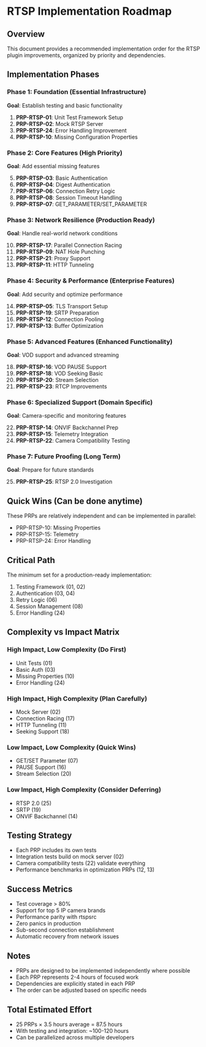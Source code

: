 # RTSP Implementation Roadmap

## Overview
This document provides a recommended implementation order for the RTSP plugin improvements, organized by priority and dependencies.

## Implementation Phases

### Phase 1: Foundation (Essential Infrastructure)
**Goal**: Establish testing and basic functionality

1. **PRP-RTSP-01**: Unit Test Framework Setup
2. **PRP-RTSP-02**: Mock RTSP Server
3. **PRP-RTSP-24**: Error Handling Improvement
4. **PRP-RTSP-10**: Missing Configuration Properties

### Phase 2: Core Features (High Priority)
**Goal**: Add essential missing features

5. **PRP-RTSP-03**: Basic Authentication
6. **PRP-RTSP-04**: Digest Authentication  
7. **PRP-RTSP-06**: Connection Retry Logic
8. **PRP-RTSP-08**: Session Timeout Handling
9. **PRP-RTSP-07**: GET_PARAMETER/SET_PARAMETER

### Phase 3: Network Resilience (Production Ready)
**Goal**: Handle real-world network conditions

10. **PRP-RTSP-17**: Parallel Connection Racing
11. **PRP-RTSP-09**: NAT Hole Punching
12. **PRP-RTSP-21**: Proxy Support
13. **PRP-RTSP-11**: HTTP Tunneling

### Phase 4: Security & Performance (Enterprise Features)
**Goal**: Add security and optimize performance

14. **PRP-RTSP-05**: TLS Transport Setup
15. **PRP-RTSP-19**: SRTP Preparation
16. **PRP-RTSP-12**: Connection Pooling
17. **PRP-RTSP-13**: Buffer Optimization

### Phase 5: Advanced Features (Enhanced Functionality)
**Goal**: VOD support and advanced streaming

18. **PRP-RTSP-16**: VOD PAUSE Support
19. **PRP-RTSP-18**: VOD Seeking Basic
20. **PRP-RTSP-20**: Stream Selection
21. **PRP-RTSP-23**: RTCP Improvements

### Phase 6: Specialized Support (Domain Specific)
**Goal**: Camera-specific and monitoring features

22. **PRP-RTSP-14**: ONVIF Backchannel Prep
23. **PRP-RTSP-15**: Telemetry Integration
24. **PRP-RTSP-22**: Camera Compatibility Testing

### Phase 7: Future Proofing (Long Term)
**Goal**: Prepare for future standards

25. **PRP-RTSP-25**: RTSP 2.0 Investigation

## Quick Wins (Can be done anytime)
These PRPs are relatively independent and can be implemented in parallel:
- PRP-RTSP-10: Missing Properties
- PRP-RTSP-15: Telemetry
- PRP-RTSP-24: Error Handling

## Critical Path
The minimum set for a production-ready implementation:
1. Testing Framework (01, 02)
2. Authentication (03, 04)
3. Retry Logic (06)
4. Session Management (08)
5. Error Handling (24)

## Complexity vs Impact Matrix

### High Impact, Low Complexity (Do First)
- Unit Tests (01)
- Basic Auth (03)
- Missing Properties (10)
- Error Handling (24)

### High Impact, High Complexity (Plan Carefully)
- Mock Server (02)
- Connection Racing (17)
- HTTP Tunneling (11)
- Seeking Support (18)

### Low Impact, Low Complexity (Quick Wins)
- GET/SET Parameter (07)
- PAUSE Support (16)
- Stream Selection (20)

### Low Impact, High Complexity (Consider Deferring)
- RTSP 2.0 (25)
- SRTP (19)
- ONVIF Backchannel (14)

## Testing Strategy
- Each PRP includes its own tests
- Integration tests build on mock server (02)
- Camera compatibility tests (22) validate everything
- Performance benchmarks in optimization PRPs (12, 13)

## Success Metrics
- Test coverage > 80%
- Support for top 5 IP camera brands
- Performance parity with rtspsrc
- Zero panics in production
- Sub-second connection establishment
- Automatic recovery from network issues

## Notes
- PRPs are designed to be implemented independently where possible
- Each PRP represents 2-4 hours of focused work
- Dependencies are explicitly stated in each PRP
- The order can be adjusted based on specific needs

## Total Estimated Effort
- 25 PRPs × 3.5 hours average = 87.5 hours
- With testing and integration: ~100-120 hours
- Can be parallelized across multiple developers